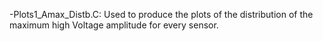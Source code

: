 -Plots1_Amax_Distb.C: Used to produce the plots of the distribution of the maximum high Voltage amplitude for every sensor.
